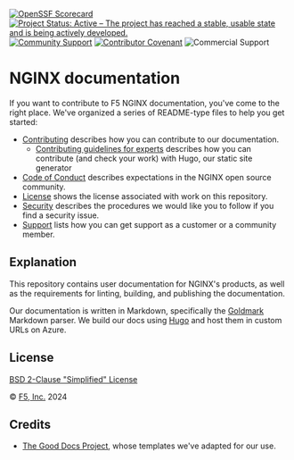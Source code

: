 [![OpenSSF Scorecard](https://api.securityscorecards.dev/projects/github.com/nginxinc/template-repository/badge)](https://securityscorecards.dev/viewer/?uri=github.com/nginxinc/template-repository)
[![Project Status: Active – The project has reached a stable, usable state and is being actively developed.](https://www.repostatus.org/badges/latest/active.svg)](https://www.repostatus.org/#active)
[![Community Support](https://badgen.net/badge/support/community/cyan?icon=awesome)](https://github.com/nginxinc/template-repository/blob/main/SUPPORT.md)
[![Contributor Covenant](https://img.shields.io/badge/Contributor%20Covenant-2.1-4baaaa.svg)](https://github.com/nginxinc/template-repository/main/CODE_OF_CONDUCT.md)
![Commercial Support](https://badgen.net/badge/support/commercial/green?icon=awesome)

<!-- These are the "repo [status badge](https://www.repostatus.org/)s" and the community support badges Test3 -->

# NGINX documentation

If you want to contribute to F5 NGINX documentation, you've come to the right place. We've organized a series of README-type files to help you get started:

- [Contributing](/CONTRIBUTING.md) describes how you can contribute to our documentation.
  - [Contributing guidelines for experts](/CONTRIBUTING_DOCS.md) describes how you can contribute (and check your work) with Hugo, our static site generator
- [Code of Conduct](/CODE_OF_CONDUCT.md) describes expectations in the NGINX open source community.
- [License](/LICENSE) shows the license associated with work on this repository.
- [Security](/SECURITY.md) describes the procedures we would like you to follow if you find a security issue.
- [Support](/SUPPORT.md) lists how you can get support as a customer or a community member.

## Explanation

This repository contains user documentation for NGINX's products, as well as the requirements for linting, building, and publishing the documentation.

Our documentation is written in Markdown, specifically the [Goldmark](https://github.com/yuin/goldmark) Markdown parser.
We build our docs using [Hugo](https://gohugo.io) and host them in custom URLs on Azure.

## License

[BSD 2-Clause "Simplified" License](/LICENSE)

&copy; [F5, Inc.](https://www.f5.com/) 2024


## Credits

- [The Good Docs Project](https://www.thegooddocsproject.dev/), whose templates we've adapted for our use.
